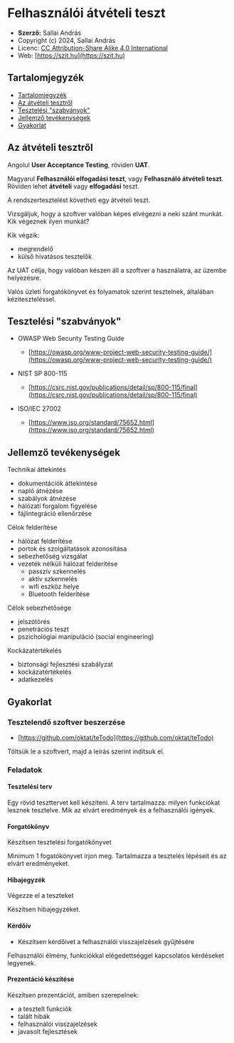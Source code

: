 # Felhasználói átvételi teszt

* **Szerző:** Sallai András
* Copyright (c) 2024, Sallai András
* Licenc: [CC Attribution-Share Alike 4.0 International](https://creativecommons.org/licenses/by-sa/4.0/)
* Web: [https://szit.hu](https://szit.hu)

## Tartalomjegyzék

* [Tartalomjegyzék](#tartalomjegyzék)
* [Az átvételi tesztről](#az-átvételi-tesztről)
* [Tesztelési "szabványok"](#tesztelési-szabványok)
* [Jellemző tevékenységek](#jellemző-tevékenységek)
* [Gyakorlat](#gyakorlat)

## Az átvételi tesztről

Angolul **User Acceptance Testing**, röviden **UAT**.

Magyarul **Felhasználói elfogadási teszt**, vagy **Felhasználó átvételi teszt**. Röviden lehet **átvételi** vagy **elfogadási** teszt.

A rendszertesztelést követheti egy átvételi teszt.

Vizsgáljuk, hogy a szoftver valóban képes elvégezni a neki szánt munkát. Kik végeznek ilyen munkát?

Kik végzik:

* megrendelő
* külső hivatásos tesztelők

Az UAT célja, hogy valóban készen áll a szoftver a használatra, az üzembe helyezésre.

Valós üzleti forgatókönyvet és folyamatok szerint tesztelnek, általában kéziteszteléssel.

## Tesztelési "szabványok"

* OWASP Web Security Testing Guide
  * [https://owasp.org/www-project-web-security-testing-guide/](https://owasp.org/www-project-web-security-testing-guide/)

* NIST SP 800-115
  * [https://csrc.nist.gov/publications/detail/sp/800-115/final](https://csrc.nist.gov/publications/detail/sp/800-115/final)

* ISO/IEC 27002
  * [https://www.iso.org/standard/75652.html](https://www.iso.org/standard/75652.html)

## Jellemző tevékenységek

Technikai áttekintés

* dokumentációk áttekintése
* napló átnézése
* szabályok átnézése
* hálózati forgalom figyelése
* fájlintegráció ellenőrzése

Célok felderítése

* hálózat felderítése
* portok és szolgáltatások azonosítása
* sebezhetőség vizsgálat
* vezeték nélküli hálózat felderítése
  * passzív szkennelés
  * aktív szkennelés
  * wifi eszköz helye
  * Bluetooth felderítése

Célok sebezhetősége

* jelszótörés
* penetrációs teszt
* pszichológiai manipuláció (social engineering)

Kockázatértékelés

* biztonsági fejlesztési szabályzat
* kockázatértékelés
* adatkezelés

## Gyakorlat

### Tesztelendő szoftver beszerzése

* [https://github.com/oktat/teTodo](https://github.com/oktat/teTodo)

Töltsük le a szoftvert, majd a leírás szerint indítsuk el.

### Feladatok

#### Tesztelési terv

Egy rövid teszttervet kell készíteni. A terv tartalmazza: milyen funkciókat lesznek tesztelve. Mik az elvárt eredmények és a felhasználói igények.

#### Forgatókönyv

Készítsen tesztelési forgatókönyvet

Minimum 1 fogatókönyvet írjon meg. Tartalmazza a tesztelés lépéseit és az elvárt eredményeket.

#### Hibajegyzék

Végezze el a teszteket

Készítsen hibajegyzéket.

#### Kérdőív

* Készítsen kérdőívet a felhasználói visszajelzések gyűjtésére

Felhasználói élmény, funkciókkal elégedettséggel kapcsolatos kérdéseket legyenek.

#### Prezentáció készítése

Készítsen prezentációt, amiben szerepelnek:

* a tesztelt funkciók
* talált hibák
* felhasználói visszajelzések
* javasolt fejlesztések
